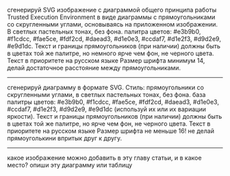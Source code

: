 
сгенерируй SVG изображение с диаграммой общего принципа работы Trusted Execution Environment в виде диаграммы с прямоугольниками со скругленными углами, основываясь на приложенном изображении.
В светлых пастельных тонах, без фона.
палитра цветов: #e3b9b0, #f1cdcc, #fae5ce, #fdf2cd, #daead3, #d1e0e3, #ccdaf7, #d1e2f3, #d9d2e9, #e9d1dc.
Текст и границы прямоугольников (при наличии) должны быть в цветах той же палитре, но немного ярче чем фон, не черного цвета.
Текст в приоритете на русском языке
Размер шрифта минимум 14, делай достаточное расстояние между прямоугольниками.

--------------------------------------------------------------------------------

сгенерируй диаграмму в формате SVG.
Стиль: прямоугольники со скругленными углами, в светлых пастельных тонах, без фона.
база палитры цветов: #e3b9b0, #f1cdcc, #fae5ce, #fdf2cd, #daead3, #d1e0e3, #ccdaf7, #d1e2f3, #d9d2e9, #e9d1dc (используй их или их вариации яркости).
Текст и границы прямоугольников (при наличии) должны быть в цветах той же палитре, но ярче чем фон, не черного цвета.
Текст в приоритете на русском языке
Размер шрифта не меньше 16! не делай прямоуголькини впритык друг к другу.

--------------------------------------------------------------------------------

какое изображение можно добавить в эту главу статьи, и в какое место?
опиши эту диаграмму или таблицу
